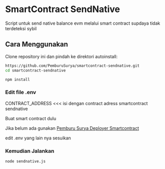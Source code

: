 ﻿# SmartContract SendNative

Script untuk send native balance evm melalui smart contract supdaya tidak terdeteksi sybil

## Cara Menggunakan

Clone repository ini dan pindah ke direktori autoinstall:

```bash
https://github.com/PemburuSurya/smartcontract-sendnative.git
cd smartcontract-sendnative
```

```bash
npm install
```

### Edit file .env

CONTRACT_ADDRESS <<< isi dengan contract adress smartcontract sendnative

Buat smart contract dulu 

Jika belum ada gunakan [Pemburu Surya Deployer Smartcontract](https://github.com/PemburuSurya/Deployer-Smartcontract/)

edit .env yang lain nya sesuikan


### Kemudian Jalankan

```bash
node sendnative.js
```
